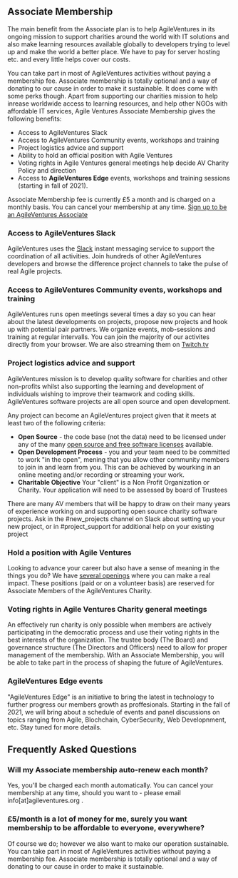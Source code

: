 ## Associate Membership

The main benefit from the Associate plan is to help AgileVentures in its ongoing mission to support charities around the world with IT solutions and also make learning resources available globally to developers trying to level up and make the world a better place.  We have to pay for server hosting etc. and every little helps cover our costs.

You can take part in most of AgileVentures activities without paying a membership fee. Associate membership is totally optional and a way of donating to our cause in order to make it sustainable. It does come with some perks though. Apart from supporting our charities mission to help inrease worldwide access to learning resources, and help other NGOs with affordable IT services, Agile Ventures Associate Membership gives the following benefits:

- Access to AgileVentures Slack
- Access to AgileVentures Community events, workshops and training 
- Project logistics advice and support
- Ability to hold an official position with Agile Ventures
- Voting rights in Agile Ventures general meetings help decide AV Charity Policy and direction
- Access to **AgileVentures Edge** events, workshops and training sessions (starting in fall of 2021).

Associate Membership fee is currently &#xa3;5 a month and is charged on a monthly basis. You can cancel your membership at any time. [Sign up to be an AgileVentures Associate](http://www.agileventures.org/subscriptions/new?plan=associate)

### Access to AgileVentures Slack

AgileVentures uses the [Slack](https://slack.com/) instant messaging service to support the coordination of all activities.  Join hundreds of other AgileVentures developers and browse the difference project channels to take the pulse of real Agile projects.

### Access to AgileVentures Community events, workshops and training 

AgileVentures runs open meetings several times a day so you can hear about the latest developments on projects, propose new projects and hook up with potential pair partners. We organize events, mob-sessions and training at regular intervalls. You can join the majority of our activites directly from your browser. We are also streaming them on [Twitch.tv](https://www.twitch.tv/agileventures)

### Project logistics advice and support

AgileVentures mission is to develop quality software for charities and other non-profits whilst also supporting the learning and development of individuals wishing to improve their teamwork and coding skills.  AgileVentures software projects are all open source and open development.  

Any project can become an AgileVentures project given that it meets at least two of the following criteria:

- **Open Source** - the code base (not the data) need to be licensed under any of the many [open source and free software licenses](https://opensource.org/licenses) available. 
- **Open Development Process** - you and your team need to be committed to work "in the open", mening that you allow other community members to join in and learn from you. This can be achieved by wourking in an online meeting and/or recording or streaming your work. 
- **Charitable Objective** Your "client" is a Non Profit Organization or Charity. Your application will need to be assessed by board of Trustees

There are many AV members that will be happy to draw on their many years of experience working on and supporting open source charity software projects.  Ask in the #new_projects channel on Slack about setting up your new project, or in #project_support for additional help on your existing project

### Hold a position with Agile Ventures

Looking to advance your career but also have a sense of meaning in the things you do? We have [several openings](/opportunities) where you can make a real impact. These positions (paid or on a volunteer basis) are reserved for Associate Members of the AgileVentures Charity. 

### Voting rights in Agile Ventures Charity general meetings

An effectively run charity is only possible when members are actively participating in the democratic process and use their voting rights in the best interests of the organization. The trustee body (The Board) and governance structure (The Directors and Officers) need to allow for proper management of the membership. With an 
Associate Membership, you will be able to take part in the process of shaping the future of AgileVentures. 

### AgileVentures Edge events

"AgileVentures Edge" is an initiative to bring the latest in technology to further progress our members growth as proffesionals. Starting in the fall of 2021, we will bring about a schedule of events and panel discussions on topics ranging from Agile, Blochchain, CyberSecurity, Web Developnment, etc. Stay tuned for more details. 

## Frequently Asked Questions

### Will my Associate membership auto-renew each month?

Yes, you'll be charged each month automatically. You can cancel your membership at any time, should you want to - please email info[at]agileventures.org .

### &#xa3;5/month is a lot of money for me, surely you want membership to be affordable to everyone, everywhere?

Of course we do; however we also want to make our operation sustainable. You can take part in most of AgileVentures activities without paying a membership fee. Associate membership is totally optional and a way of donating to our cause in order to make it sustainable.
